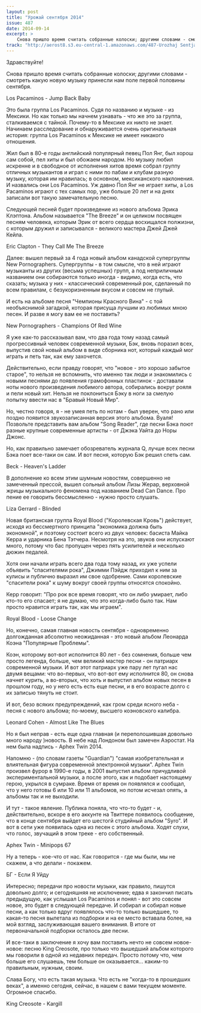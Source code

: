 ```yaml
---
layout: post
title: "Урожай сентября 2014"
issue: 487
date: 2014-09-14
excerpt: >
    Снова пришло время считать собранные колоски; другими словами - смотреть какую новую музыку принесли нам поле первой половины сентября.
track: "http://aerost8.s3.eu-central-1.amazonaws.com/487-Urozhaj Sentjabrja 2014.mp3"
---
```


Здравствуйте!

Снова пришло время считать собранные колоски; другими словами - смотреть какую новую музыку принесли нам поле первой половины сентября.

Los Pacaminos - Jump Back Baby

Это была группа Los Pacaminos. Судя по названию и музыке - из Мексики. Но как только мы начнем узнавать - что же это за группа, сталкиваемся с тайной. Почему-то в Mексике их никто не знает. Начинаем расследование и обнаруживается очень оригинальная история: группа Los Pacaminos к Мексике не имеет никакого отношения.

Жил был в 80-е годы английский популярный певец Пол Янг, был хорош сам собой, пел хиты и был обожаем народом. Но музыку любил искренне и в свободное от исполнения хитов время собрал группу отличных музыкантов и играл с ними по пабам и клубам разную музыку, которая им нравилась; в основном, мексиканского наклонения. И назвались они Los Pacaminos. Уж давно Пол Янг не играет хиты, а Los Pacaminos играют с тех самых пор, уже больше 20 лет и на днях записали вот такую замечательную песню.

Следующей песней будет произведение из нового альбома Эрика Клэптона. Альбом называется "The Breeze" и он целиком посвящен песням человека, которым Эрик от всего сердца восхищался полжизни, с которым дружил и записывался - великого мастера Джей Джей Кейла.

Eric Clapton - They Call Me The Breeze

Далее: вышел первый за 4 года новый альбом канадской супергруппы New Pornographers. Супергруппы - в том смысле, что в ней играют музыканты из других (весьма успешных) групп, а под неприличным названием они собираются только иногда - видимо, когда есть, что сказать; музыка у них - классический современный рок, сделанный по всем правилам, с безукоризненным вкусом и совсем не глупый.

И есть на альбоме песня "Чемпионы Красного Вина" - с той необъяснимой загадкой, которая присуща лучшим из любимых мною песен. И разве я могу вам ее не поставить?

New Pornographers - Champions Of Red Wine

Я уже как-то рассказывал вам, что два года тому назад самый прогрессивный человек современной музыки, Бэк, вновь поразил всех, выпустив свой новый альбом в виде сборника нот, который каждый мог играть и петь так, как ему захочется.

Действительно, если правду говорят, что "новое - это хорошо забытое старое", то нельзя не вспомнить, что именно так люди и знакомились с новыми песнями до появления грамофонных пластинок - доставали ноты нового произведения любимого автора, собирались вокруг рояля и пели новый хит. Нельзя не поклониться Бэку в ноги за смелую попытку ввести нас в "Бравый Новый Мир".

Но, честно говоря, я - не умея петь по нотам - был уверен, что рано или поздно появится звукозаписанная версия этого альбома. Вуаля! Позвольте представить вам альбом "Song Reader", где песни Бэка поют разные крупные современные артисты - от Джэка Уайта до Норы Джонс.

Но, как правильно замечает обозреватель журнала Q, лучше всех песни Бэка поет все-таки он сам. И вот песня, которую Бэк решил спеть сам.

Beck - Heaven's Ladder

В дополнение ко всем этим шумным новоcтям, совершенно не замеченный прессой, вышел сольный альбом Лизы Жерар, верховной жрицы музыкального феномена под названием Dead Can Dance. Про пение ее говорить бессмысленно - нужно просто слушать.

Liza Gerrard - Blinded

Новая британская группа Royal Blood ("Королевская Кровь") действует, исходя из бессмертного принципа "экономика должна быть экономной", и поэтому состоит всего из двух человек: басиста Майка Керра и ударника Бена Тэтчера. Несмотря на это, звуков они испускают много, потому что бас пропущен через пять усилителей и несколько дюжин педалей.

Хотя они начали играть всего два года тому назад, их уже успели объявить "спасителями рока", Джимми Пэйдж приходил к ним за кулисы и публично выразил им свое одобрение. Сами королевские "спасители рока" к шуму вокруг своей группы относятся спокойно.

Керр говорит: "Про рок все время говорят, что он либо умирает, либо кто-то его спасает; я не думаю, что это когда-либо было так. Нам просто нравится играть так, как мы играем".

Royal Blood - Loose Change

Но, конечно, самая главная новость сентября - одновременно долгожданная абсолютно неожиданная - это новый альбом Леонарда Коэна "Популярные Проблемы".

Коэн, которому вот-вот исполнится 80 лет - без сомнения, больше чем просто легенда, больше, чем великий мастер песни - он патриарх современной музыки. И вот этот патриарх уже пару лет пугал нас двумя вещами: что во-первых, что вот-вот ему исполнится 80, он снова начнет курить, а во-вторых, что хоть и выпустил альбом новых песен в прошлом году, но у него есть есть еще песни, и в его возрасте долго с их записью тянуть не стоит.

И вот, безо всяких предупреждений, как гром среди ясного неба - песня с нового альбома; по-моему, высшего коэновского калибра.

Leonard Cohen - Almost Like The Blues

Но я был неправ - есть еще одна главная (и переполошившая довольно много народу )новость. В небе над Лондоном был замечен Аэростат. На нем была надпись - Aphex Twin 2014.

Напомню - (по словам газеты "Guardian") "самая изобретательная и влиятельная фигура современной электронной музыки". Aphex Twin произвел фурор в 1990-е годы, в 2001 выпустил альбом причудливой экспериментальной музыки, а после этого, как и подобает настоящему герою, укрылся в сумраке. Время от время он появлялся и сообщал, что у него готовы 6 или 10 или 11 альбомов, но потом исчезал опять, а альбомы так и не выходили.

И тут - такое явление. Публика поняла, что что-то будет - и, действительно, вскоре в его аккунте на Твиттере появилось сообщение, что в конце сентября выйдет его шестогй студийный альбом "Syro". И вот в сети уже появилась одна из песен с этого альбома. Ходят слухи, что голос, звучащий в этом треке - его собственный.

Aphex Twin - Minipops 67

Ну а теперь - кое-что от нас. Как говорится - где мы были, мы не скажем, а что делали - покажем.

БГ - Если Я Уйду

Интересно; передачи про новости музыки, как правило, пишутся довольно долго; и сегодняшняя не исключение; едва я закончил писать предыдущую, как услышал Los Pacaminos и понял - вот это совсем новое, это будет в следующей передаче. И собирал и собирал новые песни, а как только вдруг появлялось что-то только вышедшее, то какая-то песня вылетала из подборки и на ее место вставала более, на мой взгляд, заслуживающая вашего внимания. В итоге от первоначальной подборки осталось две песни.

И все-таки в заключение я хочу вам поставить нечто не совсем новое-новое: песню King Creosote, про только что вышедший альбом которого мы говорили в одной из недавних передач. Просто потому что, чем больше его слушаешь, тем больше он оказывается... каким-то правильным, нужным, своим.

Слава Богу, что есть такая музыка. Что есть не "когда-то в прошедших веках", а именно сегодня, сейчас, в нашем с вами текущем моменте. Огромное спасибо.

King Creosote - Kargill
